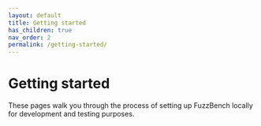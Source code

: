 ```yaml
---
layout: default
title: Getting started
has_children: true
nav_order: 2
permalink: /getting-started/
---
```


# Getting started
These pages walk you through the process of setting up FuzzBench locally for
development and testing purposes.

